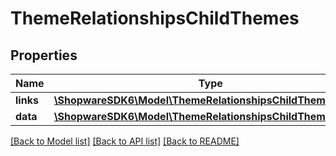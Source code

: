 # ThemeRelationshipsChildThemes

## Properties
Name | Type | Description | Notes
------------ | ------------- | ------------- | -------------
**links** | [**\ShopwareSDK6\Model\ThemeRelationshipsChildThemesLinks**](ThemeRelationshipsChildThemesLinks.md) |  | [optional] 
**data** | [**\ShopwareSDK6\Model\ThemeRelationshipsChildThemesData[]**](ThemeRelationshipsChildThemesData.md) |  | [optional] 

[[Back to Model list]](../../README.md#documentation-for-models) [[Back to API list]](../../README.md#documentation-for-api-endpoints) [[Back to README]](../../README.md)

